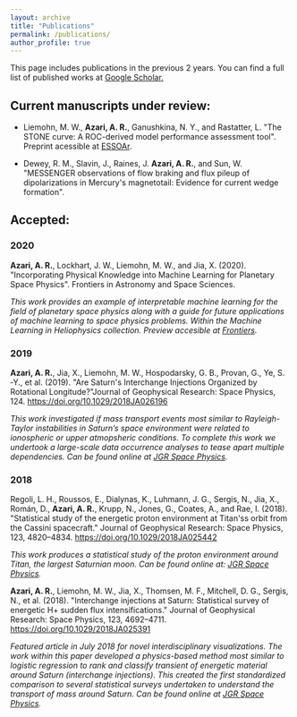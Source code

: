 ```yaml
---
layout: archive
title: "Publications"
permalink: /publications/
author_profile: true
---
```

This page includes publications in the previous 2 years. You can find a full list of published works at <a href="https://scholar.google.com/citations?hl=en&user=UdcGQbYAAAAJ"> Google Scholar.</a>

## Current manuscripts under review: 

* Liemohn, M. W., **Azari, A. R.**, Ganushkina, N. Y., and Rastatter, L. "The STONE curve: A ROC-derived model performance assessment tool". Preprint acessible at <a href="https://www.essoar.org/doi/10.1002/essoar.10502020.1"> ESSOAr</a>.

* Dewey, R. M., Slavin, J., Raines, J. **Azari, A. R.**, and Sun, W. "MESSENGER observations of flow braking and flux pileup of dipolarizations in Mercury's magnetotail: Evidence for current wedge formation".

## Accepted:

### 2020

**Azari, A. R.**, Lockhart, J. W., Liemohn, M. W., and Jia, X. (2020). "Incorporating Physical Knowledge into Machine Learning for Planetary Space Physics". Frontiers in Astronomy and Space Sciences. 

*This work provides an example of interpretable machine learning for the field of planetary space physics along with a guide for future applications of machine learning to space physics problems. Within the Machine Learning in Heliophysics collection.  Preview accesible at  <a href="https://www.frontiersin.org/articles/10.3389/fspas.2020.00036/abstract"> Frontiers</a>.* 

### 2019

**Azari, A. R.**, Jia, X., Liemohn, M. W., Hospodarsky, G. B., Provan, G., Ye, S. ‐Y., et al. (2019). "Are Saturn's Interchange Injections Organized by Rotational Longitude?"Journal of Geophysical Research: Space Physics, 124. https://doi.org/10.1029/2018JA026196

*This work investigated if mass transport events most similar to Rayleigh-Taylor instabilities in Saturn’s space environment were related to ionospheric or upper atmopsheric conditions. To complete this work we undertook a large-scale data occurrence analyses to tease apart multiple dependencies. Can be found online at <a href="https://doi.org/10.1029/2018JA026196"> JGR Space Physics</a>.*

### 2018

Regoli, L. H., Roussos, E., Dialynas, K., Luhmann, J. G., Sergis, N., Jia, X., Román, D., **Azari, A. R.**, Krupp, N., Jones, G., Coates, A., and Rae, I. (2018). "Statistical study of the energetic proton environment at Titan'ss orbit from the Cassini spacecraft." Journal of Geophysical Research: Space Physics, 123, 4820–4834. https://doi.org/10.1029/2018JA025442

*This work produces a statistical study of the proton environment around Titan, the largest Saturnian moon. Can be found online at: <a href="https://doi.org/10.1029/2018JA025442"> JGR Space Physics</a>.*

**Azari, A. R.**, Liemohn, M. W., Jia, X., Thomsen, M. F., Mitchell, D. G., Sergis, N., et al. (2018). "Interchange injections at Saturn: Statistical survey of energetic H+ sudden flux intensifications." Journal of Geophysical Research: Space Physics, 123, 4692–4711. https://doi.org/10.1029/2018JA025391

*Featured article in July 2018 for novel interdisciplinary visualizations. The work within this paper developed a physics-based method most similar to logistic regression to rank and classify transient of energetic material around Saturn (interchange injections). This created the first standardized comparison to several statistical surveys undertaken to understand the transport of mass around Saturn. Can be found online at <a href="https://doi.org/10.1029/2018JA025391"> JGR Space Physics</a>.*


<!-- {% if author.googlescholar %}
  You can also find my articles on <u><a href="{{author.googlescholar}}">my Google Scholar profile</a>.</u>
{% endif %} ---> 

<!-- {% include base_path %} ---> 

<!-- {% for post in site.publications reversed %}
  {% include archive-single.html %}
{% endfor %} ---> 
